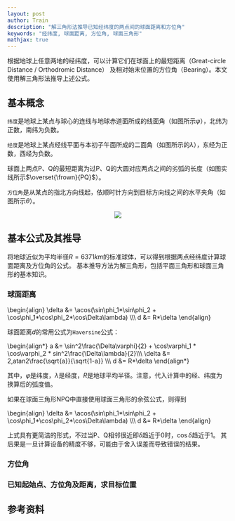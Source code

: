```yaml
---
layout: post
author: Train
description: "解三角形法推导已知经纬度的两点间的球面距离和方位角"
keywords: "经纬度, 球面距离, 方位角, 球面三角形"
mathjax: true
---
```


根据地球上任意两地的经纬度，可以计算它们在球面上的最短距离（Great-circle Distance / Orthodromic Distance）
及相对始末位置的方位角（Bearing）。本文使用解三角形法推导上述公式。

## 基本概念

`纬度`是地球上某点与球心的连线与地球赤道面所成的线面角（如图所示$\varphi$），北纬为正数，南纬为负数。

`经度`是地球上某点经线平面与本初子午面所成的二面角（如图所示的$\lambda$），东经为正数，西经为负数。

球面上两点P、Q的最短距离为过P、Q的大圆对应两点之间的劣弧的长度（如图实线所示$\overset{\frown}{PQ}$）。

`方位角`是从某点的指北方向线起，依顺时针方向到目标方向线之间的水平夹角（如图所示$\theta$）。

<div align='center'><img src="{{ "/images/2017-03-08-01.png" | prepend: site.baseurl }}"></div>

## 基本公式及其推导

将地球近似为平均半径$R=6371km$的标准球体，可以得到根据两点经纬度计算球面距离及方位角的公式。
基本推导方法为解三角形，包括平面三角形和球面三角形的基本知识。

### 球面距离

\begin{align}
\delta &= \acos(\sin\phi_1*\sin\phi_2 + \cos\phi_1*\cos\phi_2*\cos\Delta\lambda) \\\\\\
d &= R*\delta
\end{align}

球面距离$d$的常用公式为`Haversine`公式：

\begin{align\*}
a &= \sin^2\frac{\Delta\varphi}{2} + \cos\varphi_1 * \cos\varphi_2 * sin^2\frac{\Delta\lambda}{2}\\\\\\
\delta &= 2\,atan2\frac{\sqrt{a}}{\sqrt{1-a}} \\\\\\
d &= R*\delta
\end{align\*}

其中，$\varphi$是纬度，$\lambda$是经度，$R$是地球平均半径。注意，代入计算中的经、纬度为换算后的弧度值。

如果在球面三角形NPQ中直接使用球面三角形的余弦公式，则得到

\begin{align}
\delta &= \acos(\sin\phi_1*\sin\phi_2 + \cos\phi_1*\cos\phi_2*\cos\Delta\lambda) \\\\\\
d &= R*\delta
\end{align}



上式具有更简洁的形式，不过当P、Q相邻很近即$\delta$趋近于0时，$\cos\delta$趋近于1。
其后果是一旦计算设备的精度不够，可能由于舍入误差而导致错误的结果。

### 方位角

### 已知起始点、方位角及距离，求目标位置

## 参考资料




